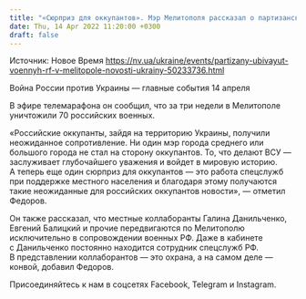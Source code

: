 ```yaml
---
title: "«Сюрприз для оккупантов». Мэр Мелитополя рассказал о партизанском движении в городе"
date: Thu, 14 Apr 2022 11:20:00 +0300
draft: false
---
```

Источник: Новое Время https://nv.ua/ukraine/events/partizany-ubivayut-voennyh-rf-v-melitopole-novosti-ukrainy-50233736.html


Война России против Украины — главные события 14 апреля

В эфире телемарафона он сообщил, что за три недели в Мелитополе уничтожили 70 российских военных.

«Российские оккупанты, зайдя на территорию Украины, получили неожиданное сопротивление. Ни один мэр города среднего или большого города не стал на сторону оккупантов. То, что делают ВСУ — заслуживает глубочайшего уважения и войдет в мировую историю. А теперь еще один сюрприз для оккупантов — это работа спецслужб при поддержке местного населения и благодаря этому получаются такие неожиданные для российских оккупантов новости», — отметил Федоров.

Он также рассказал, что местные коллаборанты Галина Данильченко, Евгений Балицкий и прочие передвигаются по Мелитополю исключительно в сопровождении военных РФ. Даже в кабинете с Данильченко постоянно находится сотрудник спецслужб РФ. В представлении коллаборантов — это охрана, а на самом деле — конвой, добавил Федоров.

Присоединяйтесь к нам в соцсетях Facebook, Telegram и Instagram.
